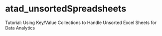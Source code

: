 # atad_unsortedSpreadsheets
Tutorial: Using Key/Value Collections to Handle Unsorted Excel Sheets for Data Analytics
